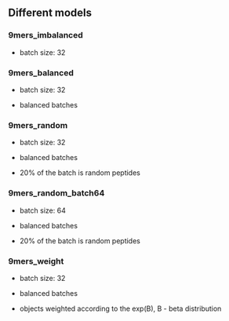 ## Different models

### 9mers_imbalanced

- batch size: 32


### 9mers_balanced

- batch size: 32

- balanced batches


### 9mers_random

- batch size: 32

- balanced batches

- 20% of the batch is random peptides


### 9mers_random_batch64

- batch size: 64

- balanced batches

- 20% of the batch is random peptides


### 9mers_weight

- batch size: 32

- balanced batches

- objects weighted according to the exp(B), B - beta distribution